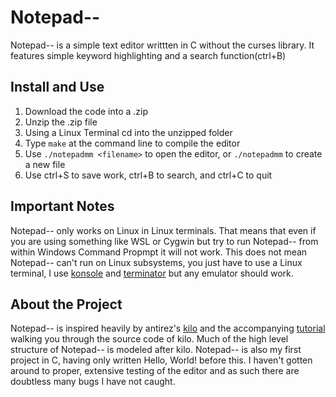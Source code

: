 # Notepad--

Notepad-- is a simple text editor writtten in C without the curses library. It features simple keyword highlighting and a search function(ctrl+B)

## Install and Use
1. Download the code into a .zip
2. Unzip the .zip file
3. Using a Linux Terminal cd into the unzipped folder
4. Type `make` at the command line to compile the editor
5. Use `./notepadmm <filename>` to open the editor, or `./notepadmm` to create a new file
6. Use ctrl+S to save work, ctrl+B to search, and ctrl+C to quit

## Important Notes
Notepad-- only works on Linux in Linux terminals. That means that even if you are using something like WSL or Cygwin but try to run Notepad-- from within Windows Command Propmpt it will not work. This does not mean Notepad-- can't run on Linux subsystems, you just have to use a Linux terminal, I use [konsole](https://gnome-terminator.org/) and [terminator](https://gnome-terminator.org/) but any emulator should work.

## About the Project
Notepad-- is inspired heavily by antirez's [kilo](https://github.com/antirez/kilo) and the accompanying [tutorial](https://viewsourcecode.org/snaptoken/kilo/) walking you through the source code of kilo. Much of the high level structure of Notepad-- is modeled after kilo. Notepad-- is also my first project in C, having only written Hello, World! before this. I haven't gotten around to proper, extensive testing of the editor and as such there are doubtless many bugs I have not caught.
